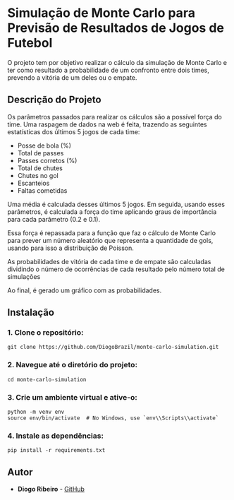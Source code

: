 # Simulação de Monte Carlo para Previsão de Resultados de Jogos de Futebol

O projeto tem por objetivo realizar o cálculo da simulação de Monte Carlo e ter como resultado a probabilidade de um confronto entre dois times, prevendo a vitória de um deles ou o empate.

## Descrição do Projeto

Os parâmetros passados para realizar os cálculos são a possível força do time. Uma raspagem de dados na web é feita, trazendo as seguintes estatísticas dos últimos 5 jogos de cada time:

- Posse de bola (%)
- Total de passes
- Passes corretos (%)
- Total de chutes
- Chutes no gol
- Escanteios
- Faltas cometidas

Uma média é calculada desses últimos 5 jogos. Em seguida, usando esses parâmetros, é calculada a força do time aplicando graus de importância para cada parâmetro (0.2 e 0.1).

Essa força é repassada para a função que faz o cálculo de Monte Carlo para prever um número aleatório que representa a quantidade de gols, usando para isso a distribuição de Poisson.

As probabilidades de vitória de cada time e de empate são calculadas dividindo o número de ocorrências de cada resultado pelo número total de simulações

Ao final, é gerado um gráfico com as probabilidades.

## Instalação

### 1. Clone o repositório:

  ```
  git clone https://github.com/DiogoBrazil/monte-carlo-simulation.git
  ```

### 2. Navegue até o diretório do projeto:

  ```
  cd monte-carlo-simulation
 ```

### 3. Crie um ambiente virtual e ative-o:

  ```
  python -m venv env
  source env/bin/activate  # No Windows, use `env\\Scripts\\activate`
 ```

### 4. Instale as dependências:

  ```
  pip install -r requirements.txt
 ```

## Autor

- **Diogo Ribeiro** - [GitHub](https://github.com/DiogoBrazil)
